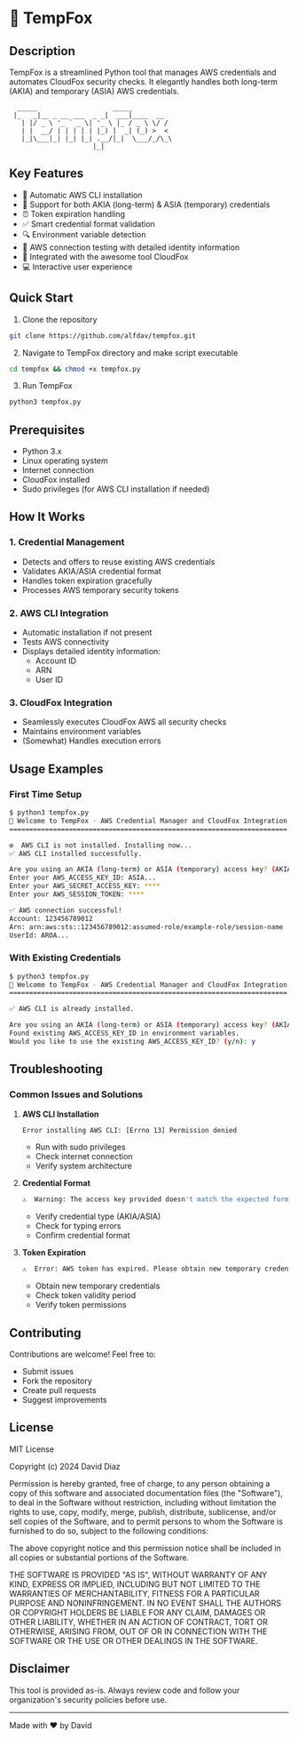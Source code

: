 # 🦊 TempFox

## Description
TempFox is a streamlined Python tool that manages AWS credentials and automates CloudFox security checks. It elegantly handles both long-term (AKIA) and temporary (ASIA) AWS credentials.

```
  _____                   _____ 
 |_   _|__ _ __ ___  _ _|  ___|____  __
   | |/ _ \ '_ ` _ \| '_ \ |_ / _ \ \/ /
   | |  __/ | | | | | |_) |  _| (_) >  < 
   |_|\___|_| |_| |_| .__/|_|  \___/_/\_\
                     |_|                   
```

## Key Features
- 🔄 Automatic AWS CLI installation
- 🔑 Support for both AKIA (long-term) & ASIA (temporary) credentials
- ⏰ Token expiration handling
- ✅ Smart credential format validation
- 🔍 Environment variable detection
- 🧪 AWS connection testing with detailed identity information
- 🦊 Integrated with the awesome tool CloudFox
- 💻 Interactive user experience

## Quick Start
1. Clone the repository
```bash
git clone https://github.com/alfdav/tempfox.git
```
2. Navigate to TempFox directory and make script executable
```bash
cd tempfox && chmod +x tempfox.py
```
3. Run TempFox
```bash
python3 tempfox.py
```

## Prerequisites
- Python 3.x
- Linux operating system
- Internet connection
- CloudFox installed
- Sudo privileges (for AWS CLI installation if needed)

## How It Works

### 1. Credential Management
- Detects and offers to reuse existing AWS credentials
- Validates AKIA/ASIA credential format
- Handles token expiration gracefully
- Processes AWS temporary security tokens

### 2. AWS CLI Integration
- Automatic installation if not present
- Tests AWS connectivity
- Displays detailed identity information:
  - Account ID
  - ARN
  - User ID

### 3. CloudFox Integration
- Seamlessly executes CloudFox AWS all security checks
- Maintains environment variables
- (Somewhat) Handles execution errors

## Usage Examples

### First Time Setup
```bash
$ python3 tempfox.py
🦊 Welcome to TempFox - AWS Credential Manager and CloudFox Integration Tool
======================================================================

⚙️  AWS CLI is not installed. Installing now...
✅ AWS CLI installed successfully.

Are you using an AKIA (long-term) or ASIA (temporary) access key? (AKIA/ASIA): ASIA
Enter your AWS_ACCESS_KEY_ID: ASIA...
Enter your AWS_SECRET_ACCESS_KEY: ****
Enter your AWS_SESSION_TOKEN: ****

✅ AWS connection successful!
Account: 123456789012
Arn: arn:aws:sts::123456789012:assumed-role/example-role/session-name
UserId: AROA...
```

### With Existing Credentials
```bash
$ python3 tempfox.py
🦊 Welcome to TempFox - AWS Credential Manager and CloudFox Integration Tool
======================================================================

✅ AWS CLI is already installed.

Are you using an AKIA (long-term) or ASIA (temporary) access key? (AKIA/ASIA): ASIA
Found existing AWS_ACCESS_KEY_ID in environment variables.
Would you like to use the existing AWS_ACCESS_KEY_ID? (y/n): y
```

## Troubleshooting

### Common Issues and Solutions

1. **AWS CLI Installation**
   ```bash
   Error installing AWS CLI: [Errno 13] Permission denied
   ```
   - Run with sudo privileges
   - Check internet connection
   - Verify system architecture

2. **Credential Format**
   ```bash
   ⚠️  Warning: The access key provided doesn't match the expected format (ASIA...)
   ```
   - Verify credential type (AKIA/ASIA)
   - Check for typing errors
   - Confirm credential format

3. **Token Expiration**
   ```bash
   ⚠️  Error: AWS token has expired. Please obtain new temporary credentials.
   ```
   - Obtain new temporary credentials
   - Check token validity period
   - Verify token permissions

## Contributing
Contributions are welcome! Feel free to:
- Submit issues
- Fork the repository
- Create pull requests
- Suggest improvements

## License
MIT License

Copyright (c) 2024 David Diaz

Permission is hereby granted, free of charge, to any person obtaining a copy
of this software and associated documentation files (the "Software"), to deal
in the Software without restriction, including without limitation the rights
to use, copy, modify, merge, publish, distribute, sublicense, and/or sell
copies of the Software, and to permit persons to whom the Software is
furnished to do so, subject to the following conditions:

The above copyright notice and this permission notice shall be included in all
copies or substantial portions of the Software.

THE SOFTWARE IS PROVIDED "AS IS", WITHOUT WARRANTY OF ANY KIND, EXPRESS OR
IMPLIED, INCLUDING BUT NOT LIMITED TO THE WARRANTIES OF MERCHANTABILITY,
FITNESS FOR A PARTICULAR PURPOSE AND NONINFRINGEMENT. IN NO EVENT SHALL THE
AUTHORS OR COPYRIGHT HOLDERS BE LIABLE FOR ANY CLAIM, DAMAGES OR OTHER
LIABILITY, WHETHER IN AN ACTION OF CONTRACT, TORT OR OTHERWISE, ARISING FROM,
OUT OF OR IN CONNECTION WITH THE SOFTWARE OR THE USE OR OTHER DEALINGS IN THE
SOFTWARE.

## Disclaimer
This tool is provided as-is. Always review code and follow your organization's security policies before use.

---
Made with ❤️ by David
